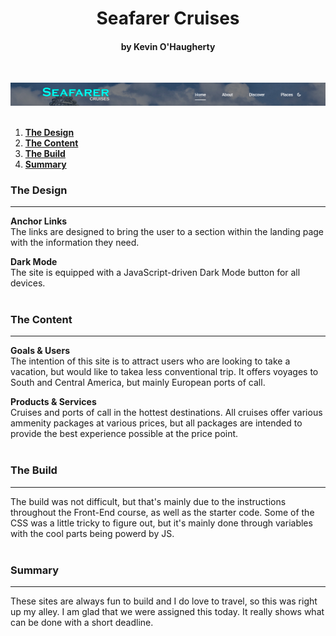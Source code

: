 <h1 align="center">Seafarer Cruises</h1>
<h4 align="center">by Kevin O'Haugherty</h4>
<br>

![seafarer cruises nav banner](assets/img/header-example.jpg)
<br><br>

1. **[The Design](#the-design)**
1. **[The Content](#the-content)**
1. **[The Build](#the-build)**
1. **[Summary](#summary)**


### The Design
---
**Anchor Links**<br>
The links are designed to bring the user to a section within the landing page with the information they need.

**Dark Mode**<br>
The site is equipped with a JavaScript-driven Dark Mode button for all devices. 
<br><br>

### The Content
---
**Goals & Users**<br>
The intention of this site is to attract users who are looking to take a vacation, but would like to takea less conventional trip. It offers voyages to South and Central America, but mainly European ports of call.

**Products & Services**<br>
Cruises and ports of call in the hottest destinations. All cruises offer various ammenity packages at various prices, but all packages are intended to provide the best experience possible at the price point.
<br><br>

### The Build
---
The build was not difficult, but that's mainly due to the instructions throughout the Front-End course, as well as the starter code. Some of the CSS was a little tricky to figure out, but it's mainly done through variables with the cool parts being powerd by JS.
<br><br>

### Summary
---
These sites are always fun to build and I do love to travel, so this was right up my alley. I am glad that we were assigned this today. It really shows what can be done with a short deadline.
<br><br>
